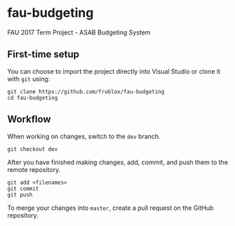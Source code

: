 # fau-budgeting
FAU 2017 Term Project - ASAB Budgeting System 

## First-time setup

You can choose to import the project directly into Visual Studio or clone it with `git` using:

    git clone https://github.com/frublox/fau-budgeting
    cd fau-budgeting


## Workflow

When working on changes, switch to the `dev` branch.

    git checkout dev

After you have finished making changes, add, commit, and push them to the remote repository.

    git add <filenames>
    git commit
    git push

To merge your changes into `master`, create a pull request on the GitHub repository.


